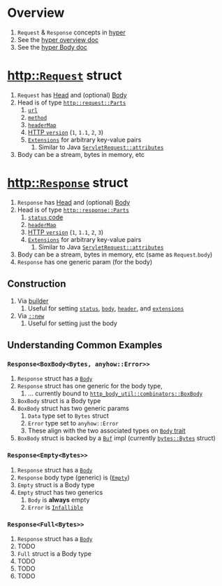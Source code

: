 # Overview

1. `Request` & `Response` concepts in [hyper](https://hyper.rs/)
1. See the [hyper overview doc](./hyper.md)
1. See the [hyper Body doc](./hyper.body.md)

# [http::`Request`](https://docs.rs/hyper/latest/hyper/struct.Request.html) struct

1. `Request` has [Head](https://docs.rs/http/1.1.0/src/http/request.rs.html#159) and (optional) [Body](https://docs.rs/http/1.1.0/src/http/request.rs.html#160)
1. Head is of type [`http::request::Parts`](https://docs.rs/http/1.1.0/http/request/struct.Parts.html)
    1. [`url`](https://docs.rs/http/1.1.0/http/uri/struct.Uri.html)
    1. [`method`](https://docs.rs/http/1.1.0/http/method/struct.Method.html)
    1. [`headerMap`](https://docs.rs/http/1.1.0/http/header/struct.HeaderMap.html)
    1. [HTTP `version`](https://docs.rs/http/1.1.0/http/version/struct.Version.html) (`1`, `1.1`, `2`, `3`)
    1. [`Extensions`](https://docs.rs/http/1.1.0/http/struct.Extensions.html) for arbitrary key-value pairs
        1. Similar to Java [`ServletRequest::attributes`](https://javaee.github.io/javaee-spec/javadocs/javax/servlet/ServletRequest.html#getAttribute-java.lang.String-)
1. Body can be a stream, bytes in memory, etc

# [http::`Response`](https://docs.rs/hyper/latest/hyper/struct.Response.html) struct

1. `Response` has [Head](https://docs.rs/http/1.1.0/src/http/response.rs.html#181) and (optional) [Body](https://docs.rs/http/1.1.0/src/http/response.rs.html#182)
1. Head is of type [`http::response::Parts`](https://docs.rs/http/1.1.0/http/response/struct.Parts.html)
    1. [`status` code](https://docs.rs/http/1.1.0/http/status/struct.StatusCode.html)
    1. [`headerMap`](https://docs.rs/http/1.1.0/http/header/struct.HeaderMap.html)
    1. [HTTP `version`](https://docs.rs/http/1.1.0/http/version/struct.Version.html) (`1`, `1.1`, `2`, `3`)
    1. [`Extensions`](https://docs.rs/http/1.1.0/http/struct.Extensions.html) for arbitrary key-value pairs
        1. Similar to Java [`ServletRequest::attributes`](https://javaee.github.io/javaee-spec/javadocs/javax/servlet/ServletRequest.html#getAttribute-java.lang.String-)
1. Body can be a stream, bytes in memory, etc (same as `Request`.`body`)
1. `Response` has one generic param (for the body)


## Construction
1. Via [builder](https://docs.rs/hyper/latest/hyper/struct.Response.html#method.builder) 
    1. Useful for setting [`status`](https://doc.servo.org/http/response/struct.Builder.html#method.status), [`body`](https://doc.servo.org/http/response/struct.Builder.html#method.body), [`header`](https://doc.servo.org/http/response/struct.Builder.html#method.header), and [`extensions`](https://doc.servo.org/http/response/struct.Builder.html#method.extensions_mut)
1. Via [`::new`](https://docs.rs/hyper/latest/hyper/struct.Response.html#method.new)
    1. Useful for setting just the body


## Understanding Common Examples

### `Response<BoxBody<Bytes, anyhow::Error>>`
1. `Response` struct has a [`Body`](https://docs.rs/http/1.1.0/src/http/response.rs.html#182) 
1. `Response` struct has one generic for the body type, 
    1. ... currently bound to [`http_body_util::combinators::BoxBody`](https://docs.rs/http-body-util/latest/http_body_util/combinators/struct.BoxBody.html) 
1. `BoxBody` struct is a Body type
1. `BoxBody` struct has two generic params 
    1. `Data` type set to `Bytes` struct
    1. `Error` type set to `anyhow::Error`
    1. These align with the two associated types on [`Body` trait](https://docs.rs/http-body/latest/http_body/trait.Body.html)
1. `BoxBody` struct is backed by a [`Buf`](https://docs.rs/bytes/latest/bytes/buf/trait.Buf.html) impl (currently [`bytes::Bytes`](https://docs.rs/bytes/latest/bytes/struct.Bytes.html) struct)    

### `Response<Empty<Bytes>>`
1. `Response` struct has a [`Body`](https://docs.rs/http/1.1.0/src/http/response.rs.html#182)
1. `Response` body type (generic) is ([`Empty`](https://docs.rs/http-body-util/latest/http_body_util/struct.Empty.html))
1. `Empty` struct is a Body type 
1. `Empty` struct has two generics
    1. `Body` is **always** empty
    1. `Error` is [`Infallible`](https://doc.rust-lang.org/nightly/core/convert/enum.Infallible.html)

### `Response<Full<Bytes>>`
1. `Response` struct has a [`Body`](https://docs.rs/http/1.1.0/src/http/response.rs.html#182)
1. TODO
1. `Full` struct is a Body type
1. TODO
1. TODO
1. TODO

